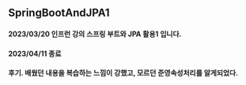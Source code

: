 ## SpringBootAndJPA1

#### 2023/03/20 인프런 강의 스프링 부트와 JPA 활용1 입니다.

#### 2023/04/11 종료

#### 후기. 배웠던 내용을 복습하는 느낌이 강했고, 모르던 준영속성처리를 알게되었다.
